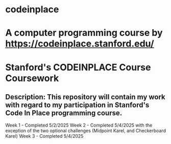 
# codeinplace
A computer programming course by https://codeinplace.stanford.edu/
=======
# Stanford's CODEINPLACE Course Coursework 

## Description: This repository will contain my work with regard to my participation in Stanford's Code In Place programming course.


Week 1 - Completed 5/2/2025
Week 2 - Completed 5/4/2025 with the exception of the two optional challenges (Midpoint Karel, and Checkerboard Karel)
Week 3 - Completed 5/4/2025
